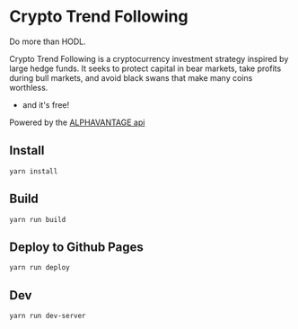 # Crypto Trend Following
Do more than HODL.

Crypto Trend Following is a cryptocurrency investment strategy inspired by large hedge funds. It seeks to protect capital in bear markets, take profits during bull markets, and avoid black swans that make many coins worthless.
- and it's free!

Powered by the [ALPHAVANTAGE api](https://www.alphavantage.co/)

## Install
`yarn install`

## Build
`yarn run build`

## Deploy to Github Pages
`yarn run deploy`

## Dev
`yarn run dev-server`